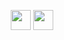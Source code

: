 <p align="center">
  <a href="https://vk.com/mopo3ilo"><img src="https://nmap.tk/static/vk.svg" width="32"></a>
  <a href="https://t.me/mopo3ilo"><img src="https://nmap.tk/static/tg.svg" width="32"></a>
</p>
